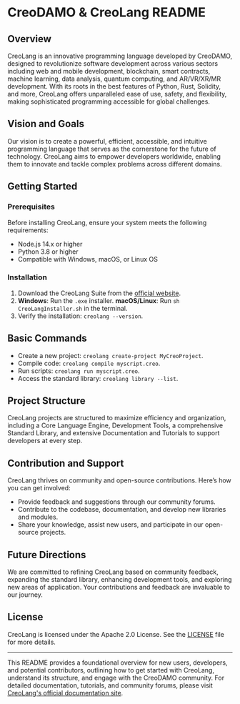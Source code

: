 # CreoDAMO & CreoLang README

## Overview

CreoLang is an innovative programming language developed by CreoDAMO, designed to revolutionize software development across various sectors including web and mobile development, blockchain, smart contracts, machine learning, data analysis, quantum computing, and AR/VR/XR/MR development. With its roots in the best features of Python, Rust, Solidity, and more, CreoLang offers unparalleled ease of use, safety, and flexibility, making sophisticated programming accessible for global challenges.

## Vision and Goals

Our vision is to create a powerful, efficient, accessible, and intuitive programming language that serves as the cornerstone for the future of technology. CreoLang aims to empower developers worldwide, enabling them to innovate and tackle complex problems across different domains.

## Getting Started

### Prerequisites

Before installing CreoLang, ensure your system meets the following requirements:
- Node.js 14.x or higher
- Python 3.8 or higher
- Compatible with Windows, macOS, or Linux OS

### Installation

1. Download the CreoLang Suite from the [official website](#).
2. **Windows**: Run the `.exe` installer.
   **macOS/Linux**: Run `sh CreoLangInstaller.sh` in the terminal.
3. Verify the installation: `creolang --version`.

## Basic Commands

- Create a new project: `creolang create-project MyCreoProject`.
- Compile code: `creolang compile myscript.creo`.
- Run scripts: `creolang run myscript.creo`.
- Access the standard library: `creolang library --list`.

## Project Structure

CreoLang projects are structured to maximize efficiency and organization, including a Core Language Engine, Development Tools, a comprehensive Standard Library, and extensive Documentation and Tutorials to support developers at every step.

## Contribution and Support

CreoLang thrives on community and open-source contributions. Here’s how you can get involved:
- Provide feedback and suggestions through our community forums.
- Contribute to the codebase, documentation, and develop new libraries and modules.
- Share your knowledge, assist new users, and participate in our open-source projects.

## Future Directions

We are committed to refining CreoLang based on community feedback, expanding the standard library, enhancing development tools, and exploring new areas of application. Your contributions and feedback are invaluable to our journey.

## License

CreoLang is licensed under the Apache 2.0 License. See the [LICENSE](LICENSE) file for more details.

---

This README provides a foundational overview for new users, developers, and potential contributors, outlining how to get started with CreoLang, understand its structure, and engage with the CreoDAMO community. For detailed documentation, tutorials, and community forums, please visit [CreoLang's official documentation site](#).

